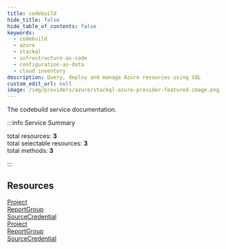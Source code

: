 ```yaml
---
title: codebuild
hide_title: false
hide_table_of_contents: false
keywords:
  - codebuild
  - azure
  - stackql
  - infrastructure-as-code
  - configuration-as-data
  - cloud inventory
description: Query, deploy and manage Azure resources using SQL
custom_edit_url: null
image: /img/providers/azure/stackql-azure-provider-featured-image.png
---
```


The codebuild service documentation.

:::info Service Summary

<div class="row">
<div class="providerDocColumn">
<span>total resources:&nbsp;<b>3</b></span><br />
<span>total selectable resources:&nbsp;<b>3</b></span><br />
<span>total methods:&nbsp;<b>3</b></span><br />
</div>
</div>

:::

## Resources
<div class="row">
<div class="providerDocColumn">
<a href="/providers/azure/codebuild/Project/">Project</a><br />
<a href="/providers/azure/codebuild/ReportGroup/">ReportGroup</a><br />
<a href="/providers/azure/codebuild/SourceCredential/">SourceCredential</a>
</div>
<div class="providerDocColumn">
<a href="/providers/azure/codebuild/Project/">Project</a><br />
<a href="/providers/azure/codebuild/ReportGroup/">ReportGroup</a><br />
<a href="/providers/azure/codebuild/SourceCredential/">SourceCredential</a>
</div>
</div>
